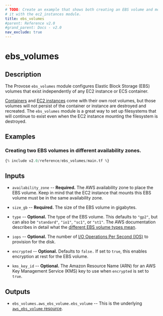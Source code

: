 ```yaml
---
# TODO: Create an example that shows both creating an EBS volume and mounting
# it with the ec2_instances module.
title: ebs_volumes
#parent: Reference v2.0
#grand_parent: Docs - v2.0
nav_exclude: true
---
```


# ebs_volumes

## Description

The Provose `ebs_volumes` module configures Elastic Block Storage (EBS) volumes that exist independently of any EC2 instance or ECS container.

[Containers](../containers/) and [EC2 instances](../ec2_instances/) come with their own root volumes, but those volumes will not persist of the container or instance are destroyed and recreated. The `ebs_volumes` module is a great way to set up filesystems that will continue to exist even when the EC2 instance mounting the filesystem is destroyed.

## Examples

### Creating two EBS volumes in different availability zones.

```terraform
{% include v2.0/reference/ebs_volumes/main.tf %}
```

## Inputs

- `availability_zone` -- **Required.** The AWS availability zone to place the EBS volume. Keep in mind that the EC2 instance that mounts this EBS volume must be in the same availability zone.

- `size_gb` -- **Required.** The size of the EBS volume in gigabytes.

- `type` -- **Optional.** The type of the EBS volume. This defaults to `"gp2"`, but can also be `"standard"`, `"io1"`, `"sc1"`, or `"st1"`. The AWS documentation describes in detail what the [different EBS volume types mean](https://docs.aws.amazon.com/AWSEC2/latest/UserGuide/ebs-volume-types.html).

- `iops` -- **Optional.** The number of [I/O Operations Per Second (IOS)](https://docs.aws.amazon.com/AWSEC2/latest/UserGuide/ebs-io-characteristics.html) to provision for the disk.

- `encrypted` -- **Optional.** Defaults to `false.` If set to `true`, this enables encryption at rest for the EBS volume.

- `kms_key_id` -- **Optional.** The Amazon Resource Name (ARN) for an AWS Key Management Service (KMS) key to use when `encrypted` is set to `true`.

## Outputs

- `ebs_volumes.aws_ebs_volume.ebs_volume` -- This is the underlying [`aws_ebs_volume` resource](https://www.terraform.io/docs/providers/aws/r/ebs_volume.html).
